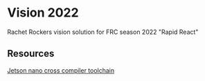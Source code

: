 # Vision 2022

Rachet Rockers vision solution for FRC season 2022 "Rapid React"


## Resources

[Jetson nano cross compiler toolchain](https://developer.nvidia.com/embedded/dlc/l4t-gcc-7-3-1-toolchain-64-bit-32-1)